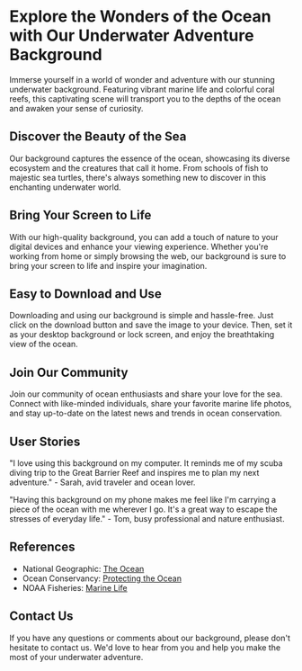 <!--font:Roboto-->

# Explore the Wonders of the Ocean with Our Underwater Adventure Background

Immerse yourself in a world of wonder and adventure with our stunning underwater background. Featuring vibrant marine life and colorful coral reefs, this captivating scene will transport you to the depths of the ocean and awaken your sense of curiosity.

## Discover the Beauty of the Sea

Our background captures the essence of the ocean, showcasing its diverse ecosystem and the creatures that call it home. From schools of fish to majestic sea turtles, there's always something new to discover in this enchanting underwater world.

## Bring Your Screen to Life

With our high-quality background, you can add a touch of nature to your digital devices and enhance your viewing experience. Whether you're working from home or simply browsing the web, our background is sure to bring your screen to life and inspire your imagination.

## Easy to Download and Use

Downloading and using our background is simple and hassle-free. Just click on the download button and save the image to your device. Then, set it as your desktop background or lock screen, and enjoy the breathtaking view of the ocean.

## Join Our Community

Join our community of ocean enthusiasts and share your love for the sea. Connect with like-minded individuals, share your favorite marine life photos, and stay up-to-date on the latest news and trends in ocean conservation.

## User Stories

"I love using this background on my computer. It reminds me of my scuba diving trip to the Great Barrier Reef and inspires me to plan my next adventure." - Sarah, avid traveler and ocean lover.

"Having this background on my phone makes me feel like I'm carrying a piece of the ocean with me wherever I go. It's a great way to escape the stresses of everyday life." - Tom, busy professional and nature enthusiast.

## References

- National Geographic: [The Ocean](#)
- Ocean Conservancy: [Protecting the Ocean](#)
- NOAA Fisheries: [Marine Life](#)

## Contact Us

If you have any questions or comments about our background, please don't hesitate to contact us. We'd love to hear from you and help you make the most of your underwater adventure.

<!--

Write me content for website with wallpaper which alt text is:

"A magical underwater world"

The name/title of the page should not be 1:1 copy of the alt text but rather a real content of the website which is using this wallpaper.

- Use markdown format 
- Start with heading
- Heading should be short and concise
- The content should look like a real website 
- The website should not be about the wallpaper, wallpaper is just a related background
- Heading should be contain work "wallpaper" or "background"
- Include real sections like references, contact, user stories, etc. use things relevant to the page purpose.
- Feel free to use structure like headings, bullets, numbering, blockquotes, paragraphs, horizontal lines, etc.
- You can use formatting like bold or _italic_
- You can include UTF-8 emojis
- Links should be only #hash anchors (and you can refer to the document itself)
- Do not include images


---


# Explore the Wonders of the Ocean with Our Underwater Adventure Wallpaper

Dive into a magical underwater world with our stunning wallpaper featuring vibrant marine life and colorful coral reefs. Transform your desktop background or mobile device with this captivating scene that will transport you to the depths of the ocean.

## Discover the Beauty of the Sea

Our wallpaper captures the essence of the ocean, showcasing its diverse ecosystem and the creatures that call it home. Immerse yourself in the beauty of the sea and let your imagination run wild as you explore this enchanting underwater world.

## Bring Your Screen to Life

With our high-quality wallpaper, you can add a touch of nature to your digital devices and enhance your viewing experience. Whether you're working from home or simply browsing the web, our wallpaper is sure to bring your screen to life and brighten up your day.

## Easy to Download and Use

Downloading and using our wallpaper is simple and hassle-free. Just click on the download button and save the image to your device. Then, set it as your desktop background or lock screen, and enjoy the breathtaking view of the ocean.

## Join Our Community

Join our community of ocean enthusiasts and share your love for the sea. Connect with like-minded individuals, share your favorite marine life photos, and stay up-to-date on the latest news and trends in ocean conservation.

## References

- National Geographic: [The Ocean](#)
- Ocean Conservancy: [Protecting the Ocean](#)
- NOAA Fisheries: [Marine Life](#)

## Contact Us

If you have any questions or comments about our wallpaper, please don't hesitate to contact us. We'd love to hear from you and help you make the most of your underwater adventure.


---


Heading should not include word "wallpaper". The website should not be about the wallpaper itself, wallpaper is just a related background, rewrite whole content.


---


# Explore the Wonders of the Ocean with Our Underwater Adventure Background

Immerse yourself in a world of wonder and adventure with our stunning underwater background. Featuring vibrant marine life and colorful coral reefs, this captivating scene will transport you to the depths of the ocean and awaken your sense of curiosity.

## Discover the Beauty of the Sea

Our background captures the essence of the ocean, showcasing its diverse ecosystem and the creatures that call it home. From schools of fish to majestic sea turtles, there's always something new to discover in this enchanting underwater world.

## Bring Your Screen to Life

With our high-quality background, you can add a touch of nature to your digital devices and enhance your viewing experience. Whether you're working from home or simply browsing the web, our background is sure to bring your screen to life and inspire your imagination.

## Easy to Download and Use

Downloading and using our background is simple and hassle-free. Just click on the download button and save the image to your device. Then, set it as your desktop background or lock screen, and enjoy the breathtaking view of the ocean.

## Join Our Community

Join our community of ocean enthusiasts and share your love for the sea. Connect with like-minded individuals, share your favorite marine life photos, and stay up-to-date on the latest news and trends in ocean conservation.

## User Stories

"I love using this background on my computer. It reminds me of my scuba diving trip to the Great Barrier Reef and inspires me to plan my next adventure." - Sarah, avid traveler and ocean lover.

"Having this background on my phone makes me feel like I'm carrying a piece of the ocean with me wherever I go. It's a great way to escape the stresses of everyday life." - Tom, busy professional and nature enthusiast.

## References

- National Geographic: [The Ocean](#)
- Ocean Conservancy: [Protecting the Ocean](#)
- NOAA Fisheries: [Marine Life](#)

## Contact Us

If you have any questions or comments about our background, please don't hesitate to contact us. We'd love to hear from you and help you make the most of your underwater adventure.

-->
